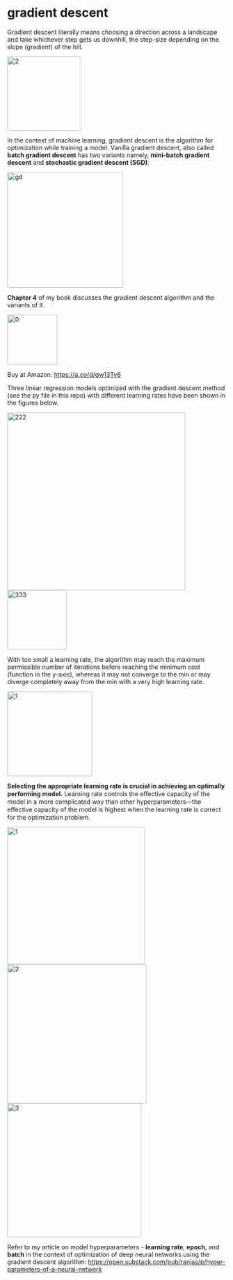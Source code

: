 # gradient descent

Gradient descent literally means choosing a direction across a landscape and take whichever step gets us downhill, the step-size depending on the slope (gradient) of the hill.

<img width="170" alt="2" src="https://github.com/user-attachments/assets/8a8928ab-99ad-4237-8b6b-1980905a55ac">


In the context of machine learning, gradient descent is the algorithm for optimization while training a model. Vanilla gradient descent, also called **batch gradient descent** has two variants namely, **mini-batch gradient descent** and **stochastic gradient descent (SGD)**. 

<img width="266" alt="gd" src="https://github.com/user-attachments/assets/90e01b26-0c05-4c8c-90e3-3c11e3ab73e9" />


**Chapter 4** of my book discusses the gradient descent algorithm and the variants of it.

<img width="115" alt="0" src="https://github.com/user-attachments/assets/c86f23ab-7707-408b-bfc7-ef5cddabdc58">

Buy at Amazon: https://a.co/d/gw13Tv6


Three linear regression models optimized with the gradient descent method (see the py file in this repo) with different learning rates have been shown in the figures below. 

<img width="409" alt="222" src="https://github.com/user-attachments/assets/bc15da37-102c-4bd8-abb4-6b74c29aa2d0" />
<img width="137" alt="333" src="https://github.com/user-attachments/assets/5d953809-fd0d-4057-a5ef-b9e10f593ad3" />

With too small a learning rate, the algorithm may reach the maximum permissible number of iterations before reaching the minimum cost (function in the y-axis), whereas it may not converge to the min or may diverge completely away from the min with a very high learning rate. 

<img width="195" alt="1" src="https://github.com/user-attachments/assets/55d7aea9-cf83-42df-8aed-0a85506e6f47">


**Selecting the appropriate learning rate is crucial in achieving an optimally performing model.** Learning rate controls the eﬀective capacity of the model in a more complicated way than other hyperparameters—the eﬀective capacity of the model is highest when the learning rate is correct for the optimization problem.


<img width="316" alt="1" src="https://github.com/user-attachments/assets/453a37ea-469a-4373-8a79-ad2589a2e957">


<img width="320" alt="2" src="https://github.com/user-attachments/assets/5c2e2d4a-82b1-4fbf-bf7a-fd5cb6d40c1e">


<img width="308" alt="3" src="https://github.com/user-attachments/assets/69659f9d-42f7-47e1-88a7-b818b5ad93c6">



Refer to my article on model hyperparameters - **learning rate**, **epoch**, and **batch** in the context of optimization of deep neural networks using the gradient descent algorithm:
https://open.substack.com/pub/ranjas/p/hyper-parameters-of-a-neural-network





